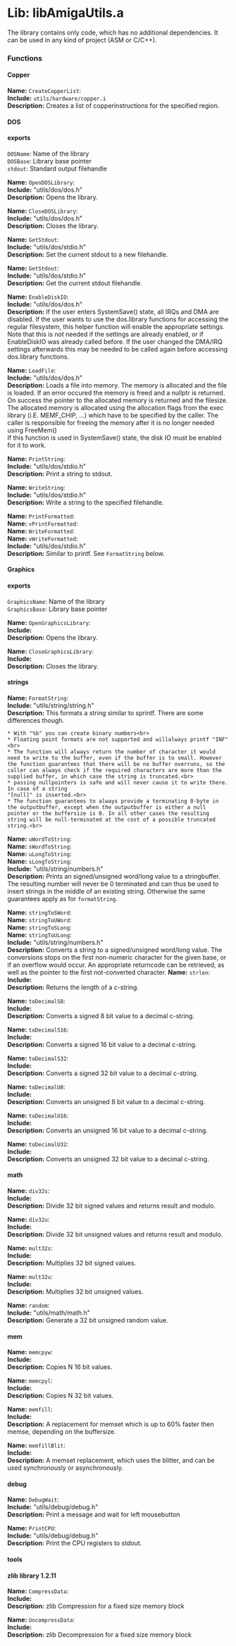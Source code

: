 # Lib: libAmigaUtils.a

The library contains only code, which has no additional dependencies. It can be used in any kind of project (ASM or C/C++).

### Functions

#### Copper

**Name:** `CreateCopperList`:<br>
**Include:** `utils/hardware/copper.i`<br>
**Description:** Creates a list of copperinstructions for the specified region.<br>

#### DOS

#### exports<br>
`DOSName`: Name of the library<br>
`DOSBase`: Library base pointer<br>
`stdout`: Standard output filehandle<br>

**Name:** `OpenDOSLibrary`:<br>
**Include:** "utils/dos/dos.h"<br>
**Description:** Opens the library.<br>

**Name:** `CloseDOSLibrary`:<br>
**Include:** "utils/dos/dos.h"<br>
**Description:** Closes the library.<br>

**Name:** `GetStdout`:<br>
**Include:** "utils/dos/stdio.h"<br>
**Description:** Set the current stdout to a new filehandle.<br>

**Name:** `GetStdout`:<br>
**Include:** "utils/dos/stdio.h"<br>
**Description:** Get the current stdout filehandle.<br>

**Name:** `EnableDiskIO`:<br>
**Include:** "utils/dos/dos.h"<br>
**Description:** If the user enters SystemSave() state, all IRQs and DMA are disabled. If the user wants to use the dos.library functions for accessing the regular filesystem, this helper function will enable the appropriate settings.<br>
Note that this is not needed if the settings are already enabled, or if EnableDiskIO was already called before. If the user changed the DMA/IRQ settings afterwards this may be needed to be called again before accessing dos.library functions.

**Name:** `LoadFile`:<br>
**Include:** "utils/dos/dos.h"<br>
**Description:** Loads a file into memory. The memory is allocated and the file is loaded. If an error occured the memory is freed and a nullptr is returned.<br> On success the pointer to the allocated memory is returned and the filesize.
The allocated memory is allocated using the allocation flags from the exec library (i.E. MEMF_CHIP, ...) which have to be specified by the caller. The caller is responsible for freeing the memory after it is no longer needed using FreeMem()<br>
If this function is used in SystemSave() state, the disk IO must be enabled for it to work.

**Name:** `PrintString`:<br>
**Include:** "utils/dos/stdio.h"<br>
**Description:** Print a string to stdout.<br>

**Name:** `WriteString`:<br>
**Include:** "utils/dos/stdio.h"<br>
**Description:** Write a string to the specified filehandle.<br>

**Name:** `PrintFormatted`:<br>
**Name:** `vPrintFormatted`:<br>
**Name:** `WriteFormatted`:<br>
**Name:** `vWriteFormatted`:<br>
**Include:** "utils/dos/stdio.h"<br>
**Description:** Similar to printf. See `FormatString` below.

#### Graphics

#### exports<br>
`GraphicsName`: Name of the library<br>
`GraphicsBase`: Library base pointer<br>

**Name:** `OpenGraphicsLibrary`:<br>
**Include:** <br>
**Description:** Opens the library.<br>

**Name:** `CloseGraphicsLibrary`:<br>
**Include:** <br>
**Description:** Closes the library.<br>

#### strings

**Name:** `FormatString`:<br>
**Include:** "utils/string/string.h"<br>
**Description:** This formats a string similar to sprintf. There are some differences though.<br>

	* With "%b" you can create binary numbers<br>
	* Floating point formats are not supported and willalways printf "INF"<br>
	* The function will always return the number of character it would need to write to the buffer, even if the buffer is to small. However the function guarantees that there will be no buffer overruns, so the caller can always check if the required characters are more than the supplied buffer, in which case the string is truncated.<br>
	* passing nullpointers is safe and will never cause it to write there. In case of a string 
	"[null]" is inserted.<br>
	* The function guarantees to always provide a terminating 0-byte in the outputbuffer, except when the outputbuffer is either a null pointer or the buffersize is 0. In all other cases the resulting string will be null-terminated at the cost of a possible truncated string.<br>

**Name:** `uWordToString`:<br>
**Name:** `sWordToString`:<br>
**Name:** `uLongToString`:<br>
**Name:** `sLongToString`:<br>
**Include:** "utils/string/numbers.h"<br>
**Description:** Prints an signed/unsigned word/long value to a stringbuffer. The resulting number will never be 0 terminated and can thus be used to insert strings in the middle of an existing string. Otherwise the same guarantees apply as for `formatString`.

**Name:** `stringToSWord`:<br>
**Name:** `stringToUWord`:<br>
**Name:** `stringToSLong`:<br>
**Name:** `stringToULong`:<br>
**Include:** "utils/string/numbers.h"<br>
**Description:** Converts a string to a signed/unsigned word/long value. The conversions stops on the first non-numeric character for the given base, or if an overflow would occur. An appropriate returncode can be retrieved, as well as the pointer to the first not-converted character.
**Name:** `strlen`:<br>
**Include:** <br>
**Description:** Returns the length of a c-string.

**Name:** `toDecimalS8`:<br>
**Include:** <br>
**Description:** Converts a signed 8 bit value to a decimal c-string.

**Name:** `toDecimalS16`:<br>
**Include:** <br>
**Description:** Converts a signed 16 bit value to a decimal c-string.

**Name:** `toDecimalS32`:<br>
**Include:** <br>
**Description:** Converts a signed 32 bit value to a decimal c-string.

**Name:** `toDecimalU8`:<br>
**Include:** <br>
**Description:** Converts an unsigned 8 bit value to a decimal c-string.

**Name:** `toDecimalU16`:<br>
**Include:** <br>
**Description:** Converts an unsigned 16 bit value to a decimal c-string.

**Name:** `toDecimalU32`:<br>
**Include:** <br>
**Description:** Converts an unsigned 32 bit value to a decimal c-string.

#### math

**Name:** `div32s`:<br>
**Include:** <br>
**Description:** Divide 32 bit signed values and returns result and modulo.

**Name:** `div32u`:<br>
**Include:** <br>
**Description:** Divide 32 bit unsigned values and returns result and modulo.

**Name:** `mult32s`:<br>
**Include:** <br>
**Description:** Multiplies 32 bit signed values.

**Name:** `mult32u`:<br>
**Include:** <br>
**Description:** Multiplies 32 bit unsigned values.

**Name:** `random`:<br>
**Include:** "utils/math/math.h"<br>
**Description:** Generate a 32 bit unsigned random value.

#### mem

**Name:** `memcpyw`:<br>
**Include:** <br>
**Description:** Copies N 16 bit values.

**Name:** `memcpyl`:<br>
**Include:** <br>
**Description:** Copies N 32 bit values.

**Name:** `memfill`:<br>
**Include:** <br>
**Description:** A replacement for memset which is up to 60% faster then memse, depending on the buffersize.

**Name:** `memfillBlit`:<br>
**Include:** <br>
**Description:** A memset replacement, which uses the blitter, and can be used synchronously or asynchronously.

#### debug

**Name:** `DebugWait`:<br>
**Include:** "utils/debug/debug.h"<br>
**Description:** Print a message and wait for left mousebutton<br>

**Name:** `PrintCPU`:<br>
**Include:** "utils/debug/debug.h"<br>
**Description:** Print the CPU registers to stdout.<br>

#### tools

#### zlib library 1.2.11

**Name:** `CompressData`:<br>
**Include:** <br>
**Description:** zlib Compression for a fixed size memory block

**Name:** `UncompressData`:<br>
**Include:** <br>
**Description:** zlib Decompression for a fixed size memory block
